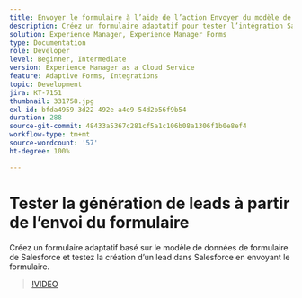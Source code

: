 ```yaml
---
title: Envoyer le formulaire à l’aide de l’action Envoyer du modèle de données de formulaire
description: Créez un formulaire adaptatif pour tester l’intégration Salesforce en créant un objet Lead lors de l’envoi du formulaire.
solution: Experience Manager, Experience Manager Forms
type: Documentation
role: Developer
level: Beginner, Intermediate
version: Experience Manager as a Cloud Service
feature: Adaptive Forms, Integrations
topic: Development
jira: KT-7151
thumbnail: 331758.jpg
exl-id: bfda4959-3d22-492e-a4e9-54d2b56f9b54
duration: 288
source-git-commit: 48433a5367c281cf5a1c106b08a1306f1b0e8ef4
workflow-type: tm+mt
source-wordcount: '57'
ht-degree: 100%

---
```


# Tester la génération de leads à partir de l’envoi du formulaire

Créez un formulaire adaptatif basé sur le modèle de données de formulaire de Salesforce et testez la création d’un lead dans Salesforce en envoyant le formulaire.

>[!VIDEO](https://video.tv.adobe.com/v/3411562?quality=12&learn=on&captions=fre_fr)
